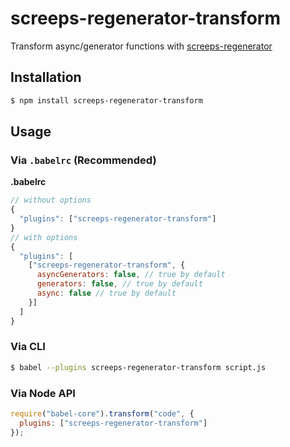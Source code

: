 # screeps-regenerator-transform

Transform async/generator functions with [screeps-regenerator](https://github.com/screepers/screeps-regenerator)

## Installation

```sh
$ npm install screeps-regenerator-transform
```

## Usage

### Via `.babelrc` (Recommended)

**.babelrc**

```js
// without options
{
  "plugins": ["screeps-regenerator-transform"]
}
// with options
{
  "plugins": [
    ["screeps-regenerator-transform", {
      asyncGenerators: false, // true by default
      generators: false, // true by default
      async: false // true by default
    }]
  ]
}
```

### Via CLI

```sh
$ babel --plugins screeps-regenerator-transform script.js
```

### Via Node API

```javascript
require("babel-core").transform("code", {
  plugins: ["screeps-regenerator-transform"]
});
```
